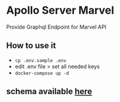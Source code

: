 # Apollo Server Marvel

Provide Graphql Endpoint for Marvel API

## How to use it
- `cp .env.sample .env`
- edit .env file > set all needed keys
- `docker-compose up -d`

## schema available [here](http://127.0.0.1:4000)
